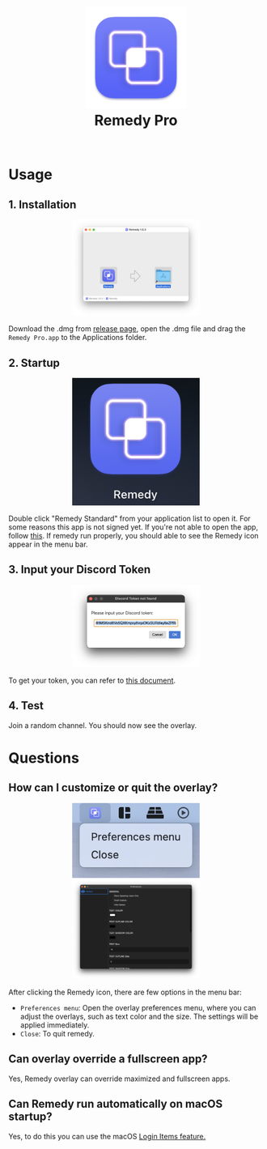 <h1 align="center">
  <a href="https://github.com/Naozumi520/discordOverlayMac"><img src="./src/icon/favicon.png" avtar_c_icon" width="200"></a>
  <br>
  Remedy Pro
  <br>
  <br>
</h1>

# Usage  

## 1. Installation  
<p align="center">
  <img style='height: 50%; width: 50%; object-fit: contain' src="src/image/Remedy_dmg.png" />
</p>

Download the .dmg from [release page](https://github.com/Naozumi520/Remedy/releases), open the .dmg file and drag the `Remedy Pro.app` to the Applications folder.  
  
## 2. Startup  
<p align="center">
  <img style='height: 50%; width: 50%; object-fit: contain' src="src/image/Remedy_ico.png" />
</p>

Double click "Remedy Standard" from your application list to open it. For some reasons this app is not signed yet. If you're not able to open the app, follow [this](https://support.apple.com/en-hk/guide/mac-help/mh40616/mac). If remedy run properly, you should able to see the Remedy icon appear in the menu bar.  

## 3. Input your Discord Token  
<p align="center">
  <img style='height: 50%; width: 50%; object-fit: contain' src="src/image/token.png" />
</p>

To get your token, you can refer to [this document](https://github.com/aiko-chan-ai/discord.js-selfbot-v13#get-token-).  

## 4. Test  
Join a random channel. You should now see the overlay.  

# Questions

## How can I customize or quit the overlay?  
<p align="center">
  <img style='height: 50%; width: 50%; object-fit: contain' src="src/image/menu.png" />
  <img style='height: 50%; width: 50%; object-fit: contain' src="src/image/preferences.png" />
</p>

After clicking the Remedy icon, there are few options in the menu bar:   
- `Preferences menu`:
  Open the overlay preferences menu, where you can adjust the overlays, such as text color and the size. The settings will be applied immediately.
- `Close`:
  To quit remedy.

## Can overlay override a fullscreen app?  
Yes, Remedy overlay can override maximized and fullscreen apps.  

## Can Remedy run automatically on macOS startup?  
Yes, to do this you can use the macOS [Login Items feature.](https://www.idownloadblog.com/2015/03/24/apps-launch-system-startup-mac/)
